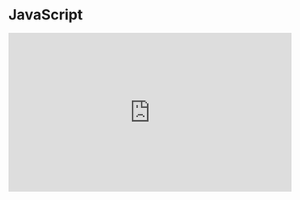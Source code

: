 # JavaScript

<iframe 
    width="560" 
    height="315" 
    src="https://www.youtube.com/embed/Mn2b0ynTxaY" 
    title="YouTube video player" 
    frameborder="0" 
    allow="accelerometer; autoplay; clipboard-write; encrypted-media; gyroscope; picture-in-picture; web-share" 
    allowfullscreen>
</iframe>

